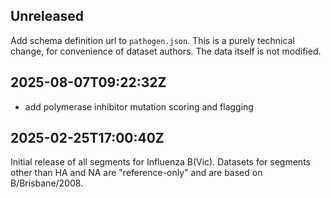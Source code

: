 ## Unreleased

Add schema definition url to `pathogen.json`. This is a purely technical change, for convenience of dataset authors. The data itself is not modified.

## 2025-08-07T09:22:32Z

- add polymerase inhibitor mutation scoring and flagging

## 2025-02-25T17:00:40Z

Initial release of all segments for Influenza B(Vic). Datasets for segments other than HA and NA are "reference-only" and are based on B/Brisbane/2008.
